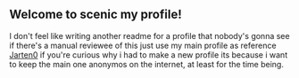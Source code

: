 ## Welcome to scenic my profile!
I don't feel like writing another readme for a profile that nobody's gonna see
if there's a manual reviewee of this just use my main profile as reference [Jarten0](https://github.com/Jarten0) 
if you're curious why i had to make a new profile its because i want to keep the main one anonymos on the internet, at least for the time being.
